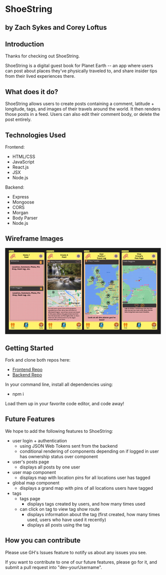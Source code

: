 # ShoeString

## by Zach Sykes and Corey Loftus

###

## Introduction

Thanks for checking out ShoeString.

ShoeString is a digital guest book for Planet Earth -- an app where users can post about places they've physically traveled to, and share insider tips from their lived experiences there.

## What does it do?

ShoeString allows users to create posts containing a comment, latitude + longitude, tags, and images of their travels around the world. It then renders those posts in a feed. Users can also edit their comment body, or delete the post entirely.

## Technologies Used
Frontend:
- HTML/CSS
- JavaScript
- React.js
- JSX
- Node.js

Backend:
- Express
- Mongoose
- CORS
- Morgan
- Body Parser
- Node.js

## Wireframe Images

![ShoeString Wireframes](readme-images/ShoeString-Wireframes.png)

## Getting Started

Fork and clone both repos here:

-   [Frontend Repo](https://github.com/Calathea-Z/ShoeString)
-   [Backend Repo](https://github.com/coreyloftus/shoestring-backend)

In your command line, install all dependencies using:

-   npm i

Load them up in your favorite code editor, and code away!

## Future Features
We hope to add the following features to ShoeString:
- user login + authentication
    - using JSON Web Tokens sent from the backend
    - conditional rendering of components depending on if logged in user has ownership status over component
- user's posts page
    - displays all posts by one user 
- user map component
    - displays map with location pins for all locations user has tagged
- global map component
    - displays a grand map with pins of all locations users have tagged
- tags
    - tags page
        - displays tags created by users, and how many times used
    - can click on tag to view tag show route
        - displays information about the tag (first created, how many times used, users who have used it recently)
        - displays all posts using the tag
    
## How you can contribute

Please use GH's Issues feature to notify us about any issues you see.

If you want to contribute to one of our future features, please go for it, and submit a pull request into "dev-yourUsername".

##